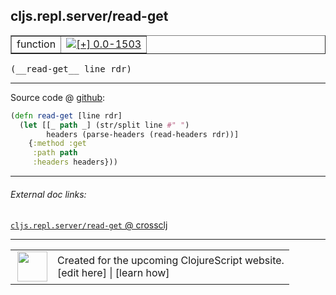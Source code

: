 ## cljs.repl.server/read-get



 <table border="1">
<tr>
<td>function</td>
<td><a href="https://github.com/cljsinfo/cljs-api-docs/tree/0.0-1503"><img valign="middle" alt="[+] 0.0-1503" title="Added in 0.0-1503" src="https://img.shields.io/badge/+-0.0--1503-lightgrey.svg"></a> </td>
</tr>
</table>


 <samp>
(__read-get__ line rdr)<br>
</samp>

---







Source code @ [github](https://github.com/clojure/clojurescript/blob/r1913/src/clj/cljs/repl/server.clj#L88-L93):

```clj
(defn read-get [line rdr]
  (let [[_ path _] (str/split line #" ")
        headers (parse-headers (read-headers rdr))]
    {:method :get
     :path path
     :headers headers}))
```

<!--
Repo - tag - source tree - lines:

 <pre>
clojurescript @ r1913
└── src
    └── clj
        └── cljs
            └── repl
                └── <ins>[server.clj:88-93](https://github.com/clojure/clojurescript/blob/r1913/src/clj/cljs/repl/server.clj#L88-L93)</ins>
</pre>

-->

---



###### External doc links:

[`cljs.repl.server/read-get` @ crossclj](http://crossclj.info/fun/cljs.repl.server/read-get.html)<br>

---

 <table>
<tr><td>
<img valign="middle" align="right" width="48px" src="http://i.imgur.com/Hi20huC.png">
</td><td>
Created for the upcoming ClojureScript website.<br>
[edit here] | [learn how]
</td></tr></table>

[edit here]:https://github.com/cljsinfo/cljs-api-docs/blob/master/cljsdoc/cljs.repl.server_read-get.cljsdoc
[learn how]:https://github.com/cljsinfo/cljs-api-docs/wiki/cljsdoc-files

<!--

This information was too distracting to show to readers, but I'll leave it
commented here since it is helpful to:

- pretty-print the data used to generate this document
- and show how to retrieve that data



The API data for this symbol:

```clj
{:ns "cljs.repl.server",
 :name "read-get",
 :type "function",
 :signature ["[line rdr]"],
 :source {:code "(defn read-get [line rdr]\n  (let [[_ path _] (str/split line #\" \")\n        headers (parse-headers (read-headers rdr))]\n    {:method :get\n     :path path\n     :headers headers}))",
          :title "Source code",
          :repo "clojurescript",
          :tag "r1913",
          :filename "src/clj/cljs/repl/server.clj",
          :lines [88 93]},
 :full-name "cljs.repl.server/read-get",
 :full-name-encode "cljs.repl.server_read-get",
 :history [["+" "0.0-1503"]]}

```

Retrieve the API data for this symbol:

```clj
;; from Clojure REPL
(require '[clojure.edn :as edn])
(-> (slurp "https://raw.githubusercontent.com/cljsinfo/cljs-api-docs/catalog/cljs-api.edn")
    (edn/read-string)
    (get-in [:symbols "cljs.repl.server/read-get"]))
```

-->
